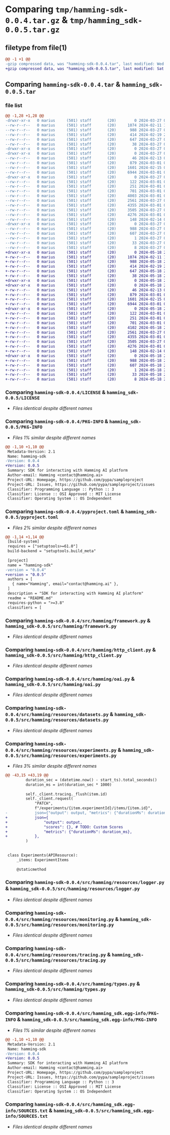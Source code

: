 # Comparing `tmp/hamming-sdk-0.0.4.tar.gz` & `tmp/hamming_sdk-0.0.5.tar.gz`

## filetype from file(1)

```diff
@@ -1 +1 @@
-gzip compressed data, was "hamming-sdk-0.0.4.tar", last modified: Wed Mar 27 03:17:19 2024, max compression
+gzip compressed data, was "hamming_sdk-0.0.5.tar", last modified: Sat May 18 23:45:46 2024, max compression
```

## Comparing `hamming-sdk-0.0.4.tar` & `hamming_sdk-0.0.5.tar`

### file list

```diff
@@ -1,28 +1,28 @@
-drwxr-xr-x   0 marius     (501) staff       (20)        0 2024-03-27 03:17:19.685631 hamming-sdk-0.0.4/
--rw-r--r--   0 marius     (501) staff       (20)     1074 2024-02-11 14:45:52.000000 hamming-sdk-0.0.4/LICENSE
--rw-r--r--   0 marius     (501) staff       (20)      988 2024-03-27 03:17:19.685433 hamming-sdk-0.0.4/PKG-INFO
--rw-r--r--   0 marius     (501) staff       (20)      414 2024-02-19 20:22:09.000000 hamming-sdk-0.0.4/README.md
--rw-r--r--   0 marius     (501) staff       (20)      647 2024-03-27 03:15:20.000000 hamming-sdk-0.0.4/pyproject.toml
--rw-r--r--   0 marius     (501) staff       (20)       38 2024-03-27 03:17:19.685666 hamming-sdk-0.0.4/setup.cfg
-drwxr-xr-x   0 marius     (501) staff       (20)        0 2024-03-27 03:17:19.681436 hamming-sdk-0.0.4/src/
-drwxr-xr-x   0 marius     (501) staff       (20)        0 2024-03-27 03:17:19.683259 hamming-sdk-0.0.4/src/hamming/
--rw-r--r--   0 marius     (501) staff       (20)       46 2024-02-13 02:06:22.000000 hamming-sdk-0.0.4/src/hamming/__init__.py
--rw-r--r--   0 marius     (501) staff       (20)      879 2024-03-01 03:07:45.000000 hamming-sdk-0.0.4/src/hamming/framework.py
--rw-r--r--   0 marius     (501) staff       (20)     1601 2024-02-15 01:54:38.000000 hamming-sdk-0.0.4/src/hamming/http_client.py
--rw-r--r--   0 marius     (501) staff       (20)     6944 2024-03-01 03:07:45.000000 hamming-sdk-0.0.4/src/hamming/oai.py
-drwxr-xr-x   0 marius     (501) staff       (20)        0 2024-03-27 03:17:19.684379 hamming-sdk-0.0.4/src/hamming/resources/
--rw-r--r--   0 marius     (501) staff       (20)      122 2024-03-01 03:07:45.000000 hamming-sdk-0.0.4/src/hamming/resources/__init__.py
--rw-r--r--   0 marius     (501) staff       (20)      251 2024-03-01 03:07:45.000000 hamming-sdk-0.0.4/src/hamming/resources/api_resource.py
--rw-r--r--   0 marius     (501) staff       (20)      701 2024-03-01 03:07:45.000000 hamming-sdk-0.0.4/src/hamming/resources/datasets.py
--rw-r--r--   0 marius     (501) staff       (20)     4003 2024-03-01 03:07:45.000000 hamming-sdk-0.0.4/src/hamming/resources/experiments.py
--rw-r--r--   0 marius     (501) staff       (20)     2561 2024-03-27 03:15:06.000000 hamming-sdk-0.0.4/src/hamming/resources/logger.py
--rw-r--r--   0 marius     (501) staff       (20)     4355 2024-03-01 03:07:45.000000 hamming-sdk-0.0.4/src/hamming/resources/monitoring.py
--rw-r--r--   0 marius     (501) staff       (20)     3505 2024-03-27 03:15:06.000000 hamming-sdk-0.0.4/src/hamming/resources/tracing.py
--rw-r--r--   0 marius     (501) staff       (20)     4276 2024-03-01 03:07:45.000000 hamming-sdk-0.0.4/src/hamming/types.py
--rw-r--r--   0 marius     (501) staff       (20)      148 2024-02-14 04:37:24.000000 hamming-sdk-0.0.4/src/hamming/utils.py
-drwxr-xr-x   0 marius     (501) staff       (20)        0 2024-03-27 03:17:19.685231 hamming-sdk-0.0.4/src/hamming_sdk.egg-info/
--rw-r--r--   0 marius     (501) staff       (20)      988 2024-03-27 03:17:19.000000 hamming-sdk-0.0.4/src/hamming_sdk.egg-info/PKG-INFO
--rw-r--r--   0 marius     (501) staff       (20)      607 2024-03-27 03:17:19.000000 hamming-sdk-0.0.4/src/hamming_sdk.egg-info/SOURCES.txt
--rw-r--r--   0 marius     (501) staff       (20)        1 2024-03-27 03:17:19.000000 hamming-sdk-0.0.4/src/hamming_sdk.egg-info/dependency_links.txt
--rw-r--r--   0 marius     (501) staff       (20)       33 2024-03-27 03:17:19.000000 hamming-sdk-0.0.4/src/hamming_sdk.egg-info/requires.txt
--rw-r--r--   0 marius     (501) staff       (20)        8 2024-03-27 03:17:19.000000 hamming-sdk-0.0.4/src/hamming_sdk.egg-info/top_level.txt
+drwxr-xr-x   0 marius     (501) staff       (20)        0 2024-05-18 23:45:46.753833 hamming_sdk-0.0.5/
+-rw-r--r--   0 marius     (501) staff       (20)     1074 2024-02-11 14:45:52.000000 hamming_sdk-0.0.5/LICENSE
+-rw-r--r--   0 marius     (501) staff       (20)      988 2024-05-18 23:45:46.753611 hamming_sdk-0.0.5/PKG-INFO
+-rw-r--r--   0 marius     (501) staff       (20)      414 2024-02-19 20:22:09.000000 hamming_sdk-0.0.5/README.md
+-rw-r--r--   0 marius     (501) staff       (20)      647 2024-05-18 23:45:32.000000 hamming_sdk-0.0.5/pyproject.toml
+-rw-r--r--   0 marius     (501) staff       (20)       38 2024-05-18 23:45:46.753871 hamming_sdk-0.0.5/setup.cfg
+drwxr-xr-x   0 marius     (501) staff       (20)        0 2024-05-18 23:45:46.748804 hamming_sdk-0.0.5/src/
+drwxr-xr-x   0 marius     (501) staff       (20)        0 2024-05-18 23:45:46.750967 hamming_sdk-0.0.5/src/hamming/
+-rw-r--r--   0 marius     (501) staff       (20)       46 2024-02-13 02:06:22.000000 hamming_sdk-0.0.5/src/hamming/__init__.py
+-rw-r--r--   0 marius     (501) staff       (20)      879 2024-03-01 03:07:45.000000 hamming_sdk-0.0.5/src/hamming/framework.py
+-rw-r--r--   0 marius     (501) staff       (20)     1601 2024-02-15 01:54:38.000000 hamming_sdk-0.0.5/src/hamming/http_client.py
+-rw-r--r--   0 marius     (501) staff       (20)     6944 2024-03-01 03:07:45.000000 hamming_sdk-0.0.5/src/hamming/oai.py
+drwxr-xr-x   0 marius     (501) staff       (20)        0 2024-05-18 23:45:46.752563 hamming_sdk-0.0.5/src/hamming/resources/
+-rw-r--r--   0 marius     (501) staff       (20)      122 2024-03-01 03:07:45.000000 hamming_sdk-0.0.5/src/hamming/resources/__init__.py
+-rw-r--r--   0 marius     (501) staff       (20)      251 2024-03-01 03:07:45.000000 hamming_sdk-0.0.5/src/hamming/resources/api_resource.py
+-rw-r--r--   0 marius     (501) staff       (20)      701 2024-03-01 03:07:45.000000 hamming_sdk-0.0.5/src/hamming/resources/datasets.py
+-rw-r--r--   0 marius     (501) staff       (20)     4102 2024-05-18 23:45:32.000000 hamming_sdk-0.0.5/src/hamming/resources/experiments.py
+-rw-r--r--   0 marius     (501) staff       (20)     2561 2024-03-27 03:15:06.000000 hamming_sdk-0.0.5/src/hamming/resources/logger.py
+-rw-r--r--   0 marius     (501) staff       (20)     4355 2024-03-01 03:07:45.000000 hamming_sdk-0.0.5/src/hamming/resources/monitoring.py
+-rw-r--r--   0 marius     (501) staff       (20)     3505 2024-03-27 03:15:06.000000 hamming_sdk-0.0.5/src/hamming/resources/tracing.py
+-rw-r--r--   0 marius     (501) staff       (20)     4276 2024-03-01 03:07:45.000000 hamming_sdk-0.0.5/src/hamming/types.py
+-rw-r--r--   0 marius     (501) staff       (20)      148 2024-02-14 04:37:24.000000 hamming_sdk-0.0.5/src/hamming/utils.py
+drwxr-xr-x   0 marius     (501) staff       (20)        0 2024-05-18 23:45:46.753415 hamming_sdk-0.0.5/src/hamming_sdk.egg-info/
+-rw-r--r--   0 marius     (501) staff       (20)      988 2024-05-18 23:45:46.000000 hamming_sdk-0.0.5/src/hamming_sdk.egg-info/PKG-INFO
+-rw-r--r--   0 marius     (501) staff       (20)      607 2024-05-18 23:45:46.000000 hamming_sdk-0.0.5/src/hamming_sdk.egg-info/SOURCES.txt
+-rw-r--r--   0 marius     (501) staff       (20)        1 2024-05-18 23:45:46.000000 hamming_sdk-0.0.5/src/hamming_sdk.egg-info/dependency_links.txt
+-rw-r--r--   0 marius     (501) staff       (20)       33 2024-05-18 23:45:46.000000 hamming_sdk-0.0.5/src/hamming_sdk.egg-info/requires.txt
+-rw-r--r--   0 marius     (501) staff       (20)        8 2024-05-18 23:45:46.000000 hamming_sdk-0.0.5/src/hamming_sdk.egg-info/top_level.txt
```

### Comparing `hamming-sdk-0.0.4/LICENSE` & `hamming_sdk-0.0.5/LICENSE`

 * *Files identical despite different names*

### Comparing `hamming-sdk-0.0.4/PKG-INFO` & `hamming_sdk-0.0.5/PKG-INFO`

 * *Files 1% similar despite different names*

```diff
@@ -1,10 +1,10 @@
 Metadata-Version: 2.1
 Name: hamming-sdk
-Version: 0.0.4
+Version: 0.0.5
 Summary: SDK for interacting with Hamming AI platform
 Author-email: Hamming <contact@hamming.ai>
 Project-URL: Homepage, https://github.com/pypa/sampleproject
 Project-URL: Issues, https://github.com/pypa/sampleproject/issues
 Classifier: Programming Language :: Python :: 3
 Classifier: License :: OSI Approved :: MIT License
 Classifier: Operating System :: OS Independent
```

### Comparing `hamming-sdk-0.0.4/pyproject.toml` & `hamming_sdk-0.0.5/pyproject.toml`

 * *Files 2% similar despite different names*

```diff
@@ -1,14 +1,14 @@
 [build-system]
 requires = ["setuptools>=61.0"]
 build-backend = "setuptools.build_meta"
 
 [project]
 name = "hamming-sdk"
-version = "0.0.4"
+version = "0.0.5"
 authors = [
   { name="Hamming", email="contact@hamming.ai" },
 ]
 description = "SDK for interacting with Hamming AI platform"
 readme = "README.md"
 requires-python = ">=3.8"
 classifiers = [
```

### Comparing `hamming-sdk-0.0.4/src/hamming/framework.py` & `hamming_sdk-0.0.5/src/hamming/framework.py`

 * *Files identical despite different names*

### Comparing `hamming-sdk-0.0.4/src/hamming/http_client.py` & `hamming_sdk-0.0.5/src/hamming/http_client.py`

 * *Files identical despite different names*

### Comparing `hamming-sdk-0.0.4/src/hamming/oai.py` & `hamming_sdk-0.0.5/src/hamming/oai.py`

 * *Files identical despite different names*

### Comparing `hamming-sdk-0.0.4/src/hamming/resources/datasets.py` & `hamming_sdk-0.0.5/src/hamming/resources/datasets.py`

 * *Files identical despite different names*

### Comparing `hamming-sdk-0.0.4/src/hamming/resources/experiments.py` & `hamming_sdk-0.0.5/src/hamming/resources/experiments.py`

 * *Files 3% similar despite different names*

```diff
@@ -43,15 +43,19 @@
         duration_sec = (datetime.now() - start_ts).total_seconds()
         duration_ms = int(duration_sec * 1000)
 
         self._client.tracing._flush(item.id)
         self._client.request(
             "PATCH",
             f"/experiments/{item.experimentId}/items/{item.id}",
-            json={"output": output, "metrics": {"durationMs": duration_ms}},
+            json={
+                "output": output,
+                "scores": {}, # TODO: Custom Scores
+                "metrics": {"durationMs": duration_ms},
+            },
         )
 
 
 class Experiments(APIResource):
     _items: ExperimentItems
 
     @staticmethod
```

### Comparing `hamming-sdk-0.0.4/src/hamming/resources/logger.py` & `hamming_sdk-0.0.5/src/hamming/resources/logger.py`

 * *Files identical despite different names*

### Comparing `hamming-sdk-0.0.4/src/hamming/resources/monitoring.py` & `hamming_sdk-0.0.5/src/hamming/resources/monitoring.py`

 * *Files identical despite different names*

### Comparing `hamming-sdk-0.0.4/src/hamming/resources/tracing.py` & `hamming_sdk-0.0.5/src/hamming/resources/tracing.py`

 * *Files identical despite different names*

### Comparing `hamming-sdk-0.0.4/src/hamming/types.py` & `hamming_sdk-0.0.5/src/hamming/types.py`

 * *Files identical despite different names*

### Comparing `hamming-sdk-0.0.4/src/hamming_sdk.egg-info/PKG-INFO` & `hamming_sdk-0.0.5/src/hamming_sdk.egg-info/PKG-INFO`

 * *Files 1% similar despite different names*

```diff
@@ -1,10 +1,10 @@
 Metadata-Version: 2.1
 Name: hamming-sdk
-Version: 0.0.4
+Version: 0.0.5
 Summary: SDK for interacting with Hamming AI platform
 Author-email: Hamming <contact@hamming.ai>
 Project-URL: Homepage, https://github.com/pypa/sampleproject
 Project-URL: Issues, https://github.com/pypa/sampleproject/issues
 Classifier: Programming Language :: Python :: 3
 Classifier: License :: OSI Approved :: MIT License
 Classifier: Operating System :: OS Independent
```

### Comparing `hamming-sdk-0.0.4/src/hamming_sdk.egg-info/SOURCES.txt` & `hamming_sdk-0.0.5/src/hamming_sdk.egg-info/SOURCES.txt`

 * *Files identical despite different names*


